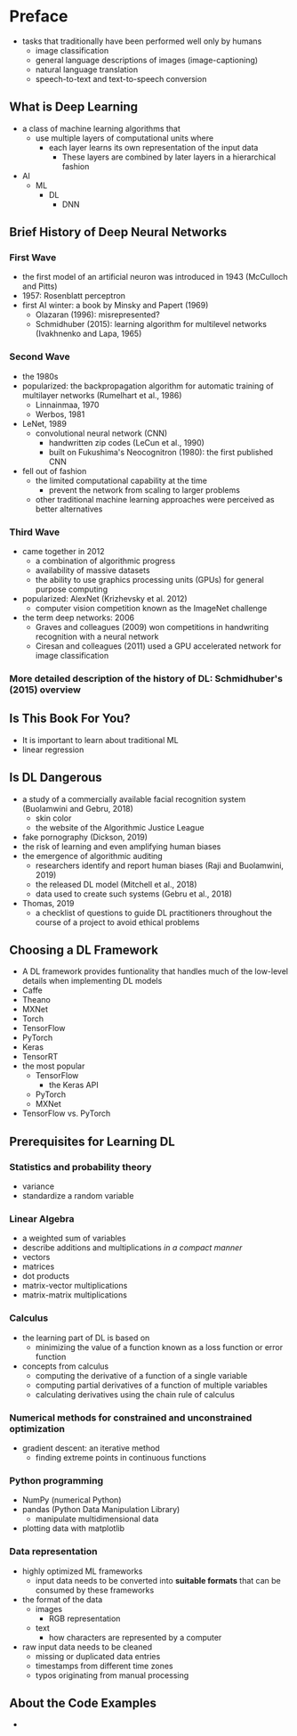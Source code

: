 # Preface

* tasks that traditionally have been performed well only by humans
  * image classification
  * general language descriptions of images (image-captioning)
  * natural language translation
  * speech-to-text and text-to-speech conversion

## What is Deep Learning

* a class of machine learning algorithms that
  * use multiple layers of computational units where
    * each layer learns its own representation of the input data
      * These layers are combined by later layers in a hierarchical fashion
* AI
  * ML
    * DL
      * DNN

## Brief History of Deep Neural Networks

### First Wave

* the first model of an artificial neuron was introduced in 1943 (McCulloch and Pitts)
* 1957: Rosenblatt perceptron
* first AI winter: a book by Minsky and Papert (1969)
  * Olazaran (1996): misrepresented?
  * Schmidhuber (2015): learning algorithm for multilevel networks (Ivakhnenko and Lapa, 1965)

### Second Wave

* the 1980s
* popularized: the backpropagation algorithm for automatic training of multilayer networks (Rumelhart et al., 1986)
  * Linnainmaa, 1970
  * Werbos, 1981
* LeNet, 1989
  * convolutional neural network (CNN)
    * handwritten zip codes (LeCun et al., 1990)
    * built on Fukushima's Neocognitron (1980): the first published CNN
* fell out of fashion
  * the limited computational capability at the time
    * prevent the network from scaling to larger problems
  * other traditional machine learning approaches were perceived as better alternatives

### Third Wave

* came together in 2012
  * a combination of algorithmic progress
  * availability of massive datasets
  * the ability to use graphics processing units (GPUs) for general purpose computing
* popularized: AlexNet (Krizhevsky et al. 2012)
  * computer vision competition known as the ImageNet challenge
* the term deep networks: 2006
  * Graves and colleagues (2009) won competitions in handwriting recognition with a neural network
  * Ciresan and colleagues (2011) used a GPU accelerated network for image classification

### More detailed description of the history of DL: Schmidhuber's (2015) overview

## Is This Book For You?

* It is important to learn about traditional ML
* linear regression

## Is DL Dangerous

* a study of a commercially available facial recognition system (Buolamwini and Gebru, 2018)
  * skin color
  * the website of the Algorithmic Justice League
* fake pornography (Dickson, 2019)
* the risk of learning and even amplifying human biases
* the emergence of algorithmic auditing
  * researchers identify and report human biases (Raji and Buolamwini, 2019)
  * the released DL model (Mitchell et al., 2018)
  * data used to create such systems (Gebru et al., 2018)
* Thomas, 2019
  * a checklist of questions to guide DL practitioners throughout the course of a project to avoid ethical problems  

## Choosing a DL Framework

* A DL framework provides funtionality that handles much of the low-level details when implementing DL models
* Caffe
* Theano
* MXNet
* Torch
* TensorFlow
* PyTorch
* Keras
* TensorRT
* the most popular
  * TensorFlow
    * the Keras API
  * PyTorch
  * MXNet
* TensorFlow vs. PyTorch

## Prerequisites for Learning DL

### Statistics and probability theory

* variance
* standardize a random variable

### Linear Algebra

* a weighted sum of variables
* describe additions and multiplications *in a compact manner*
* vectors
* matrices
* dot products
* matrix-vector multiplications
* matrix-matrix multiplications

### Calculus

* the learning part of DL is based on
  * minimizing the value of a function known as a loss function or error function
* concepts from calculus
  * computing the derivative of a function of a single variable
  * computing partial derivatives of a function of multiple variables
  * calculating derivatives using the chain rule of calculus

### Numerical methods for constrained and unconstrained optimization

* gradient descent: an iterative method
  * finding extreme points in continuous functions

### Python programming

* NumPy (numerical Python)
* pandas (Python Data Manipulation Library)
  * manipulate multidimensional data
* plotting data with matplotlib

### Data representation

* highly optimized ML frameworks
  * input data needs to be converted into **suitable formats** that can be consumed by these frameworks
* the format of the data
  * images
    * RGB representation
  * text
    * how characters are represented by a computer
* raw input data needs to be cleaned
  * missing or duplicated data entries
  * timestamps from different time zones
  * typos originating from manual processing
  
## About the Code Examples

* 